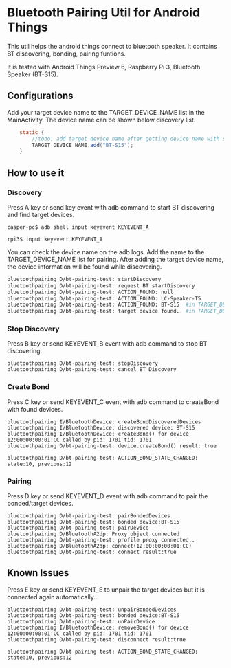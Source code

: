 # Bluetooth Pairing Util for Android Things

This util helps the android things connect to bluetooth speaker. It contains BT discovering, bonding, pairing funtions.

It is tested with Android Things Preview 6, Raspberry Pi 3, Bluetooth Speaker (BT-S15).



## Configurations

Add your target device name to the TARGET_DEVICE_NAME list in the MainActivity. The device name can be shown below discovery list.

```java
    static {
        //todo: add target device name after getting device name with startDiscovery
        TARGET_DEVICE_NAME.add("BT-S15");
    }
```



## How to use it

### Discovery

Press A key or send key event with adb command to start BT discovering and find target devices.

```
casper-pc$ adb shell input keyevent KEYEVENT_A
```

```
rpi3$ input keyevent KEYEVENT_A
```



You can check the device name on the adb logs. Add the name to the TARGET_DEVICE_NAME list for pairing. After adding the target device name, the device information will be found while discovering.

```bash
bluetoothpairing D/bt-pairing-test: startDiscovery
bluetoothpairing D/bt-pairing-test: request BT startDiscovery
bluetoothpairing D/bt-pairing-test: ACTION_FOUND: null
bluetoothpairing D/bt-pairing-test: ACTION_FOUND: LC-Speaker-T5
bluetoothpairing D/bt-pairing-test: ACTION_FOUND: BT-S15  #in TARGET_DEVICE_NAME list
bluetoothpairing D/bt-pairing-test: target device found.. #in TARGET_DEVICE_NAME list
```



### Stop Discovery

Press B key or send KEYEVENT_B event with adb command to stop BT discovering.

```
bluetoothpairing D/bt-pairing-test: stopDiscovery
bluetoothpairing D/bt-pairing-test: cancel BT Discovery
```



### Create Bond

Press C key or send KEYEVENT_C event with adb command to createBond with found devices.

```
bluetoothpairing I/BluetoothDevice: createBondDiscoveredDevices
bluetoothpairing I/BluetoothDevice: discovered device: BT-S15
bluetoothpairing I/BluetoothDevice: createBond() for device 12:00:00:00:01:CC called by pid: 1701 tid: 1701
bluetoothpairing D/bt-pairing-test: device.createBond() result: true

bluetoothpairing D/bt-pairing-test: ACTION_BOND_STATE_CHANGED: state:10, previous:12
```



### Pairing

Press D key or send KEYEVENT_D event with adb command to pair the bonded/target devices.

```
bluetoothpairing D/bt-pairing-test: pairBondedDevices
bluetoothpairing D/bt-pairing-test: bonded device:BT-S15
bluetoothpairing D/bt-pairing-test: pairDevice
bluetoothpairing D/BluetoothA2dp: Proxy object connected
bluetoothpairing D/bt-pairing-test: profile proxy connected..
bluetoothpairing D/BluetoothA2dp: connect(12:00:00:00:01:CC)
bluetoothpairing D/bt-pairing-test: connect result:true
```



## Known Issues

Press E key or send KEYEVENT_E to unpair the target devices but it is connected again automatically..

```
bluetoothpairing D/bt-pairing-test: unpairBondedDevices
bluetoothpairing D/bt-pairing-test: bonded device:BT-S15
bluetoothpairing D/bt-pairing-test: unPairDevice
bluetoothpairing I/BluetoothDevice: removeBond() for device 12:00:00:00:01:CC called by pid: 1701 tid: 1701
bluetoothpairing D/bt-pairing-test: disconnect result:true

bluetoothpairing D/bt-pairing-test: ACTION_BOND_STATE_CHANGED: state:10, previous:12
```

